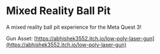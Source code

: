 # Mixed Reality Ball Pit
A mixed reality ball pit experience for the Meta Quest 3!

Gun Asset: [https://abhishek3552.itch.io/low-poly-laser-gun](https://abhishek3552.itch.io/low-poly-laser-gun)
